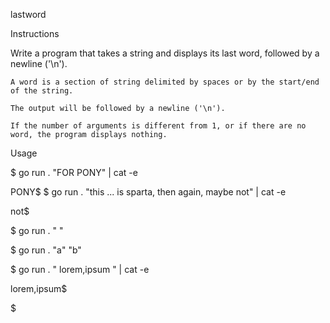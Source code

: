 lastword

Instructions

Write a program that takes a string and displays its last word, followed by a newline ('\n').

    A word is a section of string delimited by spaces or by the start/end of the string.

    The output will be followed by a newline ('\n').

    If the number of arguments is different from 1, or if there are no word, the program displays nothing.

Usage

$ go run . "FOR PONY" | cat -e

PONY$
$ go run . "this        ...       is sparta, then again, maybe    not" | cat -e

not$

$ go run . "  "

$ go run . "a" "b"

$ go run . "  lorem,ipsum  " | cat -e

lorem,ipsum$

$
